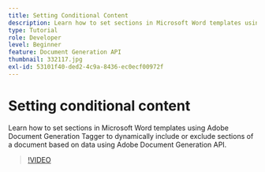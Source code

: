 ```yaml
---
title: Setting Conditional Content
description: Learn how to set sections in Microsoft Word templates using Adobe Document Generation Tagger to dynamically include or exclude sections of a document based on data using Adobe Document Generation API
type: Tutorial
role: Developer
level: Beginner
feature: Document Generation API
thumbnail: 332117.jpg
exl-id: 53101f40-ded2-4c9a-8436-ec0ecf00972f
---
```

# Setting conditional content

Learn how to set sections in Microsoft Word templates using Adobe Document Generation Tagger to dynamically include or exclude sections of a document based on data using Adobe Document Generation API.

>[!VIDEO](https://video.tv.adobe.com/v/332117?hidetitle=true)
